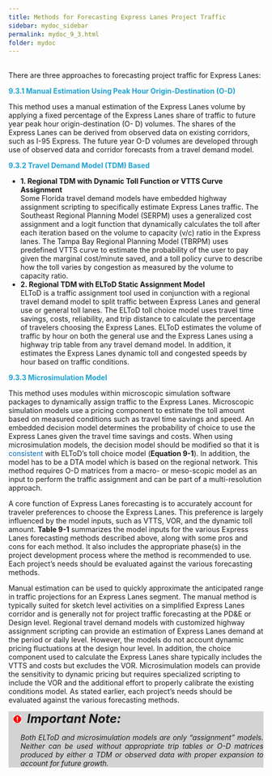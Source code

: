 ```yaml
---
title: Methods for Forecasting Express Lanes Project Traffic
sidebar: mydoc_sidebar
permalink: mydoc_9_3.html
folder: mydoc
---
```


<br>
There are three approaches to forecasting project traffic for Express Lanes:

<style>
  div{text-align: justify;}
</style>

<span style="color:#20a3d3"><b>9.3.1 Manual Estimation Using Peak Hour Origin-Destination (O-D)</b></span>

This method uses a manual estimation of the Express Lanes volume by applying a fixed percentage of the Express Lanes share of traffic to future year peak hour origin-destination (O- D) volumes. The shares of the Express Lanes can be derived from observed data on existing corridors, such as I-95 Express. The future year O-D volumes are developed through use of observed data and corridor forecasts from a travel demand model.

<span style="color:#20a3d3"><b>9.3.2 Travel Demand Model (TDM) Based</b></span>

<ul>

<li style="margin:0"><b>1. Regional TDM with Dynamic Toll Function or VTTS Curve Assignment</b><br>
Some Florida travel demand models have embedded highway assignment scripting to
specifically estimate Express Lanes traffic. The Southeast Regional Planning Model
(SERPM) uses a generalized cost assignment and a logit function that dynamically
calculates the toll after each iteration based on the volume to capacity (v/c) ratio in the
Express lanes. The Tampa Bay Regional Planning Model (TBRPM) uses predefined
VTTS curve to estimate the probability of the user to pay given the marginal cost/minute
saved, and a toll policy curve to describe how the toll varies by congestion as measured
by the volume to capacity ratio.</li>

<li style="margin:0"><b>2. Regional TDM with ELToD Static Assignment Model</b><br>ELToD is a traffic assignment tool used in conjunction with a regional travel demand
model to split traffic between Express Lanes and general use or general toll lanes. The
ELToD toll choice model uses travel time savings, costs, reliability, and trip distance to
calculate the percentage of travelers choosing the Express Lanes. ELToD estimates the
volume of traffic by hour on both the general use and the Express Lanes using a highway trip table from any travel demand model. In addition, it estimates the Express
Lanes dynamic toll and congested speeds by hour based on traffic conditions.</li>
</ul>

<span style="color:#20a3d3"><b>9.3.3 Microsimulation Model</b></span>

This method uses modules within microscopic simulation software packages to dynamically
assign traffic to the Express Lanes. Microscopic simulation models use a pricing component to
estimate the toll amount based on measured conditions such as travel time savings and speed.
An embedded decision model determines the probability of choice to use the Express Lanes
given the travel time savings and costs. When using microsimulation models, the decision
model should be modified so that it is  <span style="color:#0a69bb">consistent</span> with ELToD’s toll choice model (<b>Equation 9-1</b>). In addition, the model has to be a DTA model which is based on the regional network. This
method requires O-D matrices from a macro- or meso-scopic model as an input to perform the
traffic assignment and can be part of a multi-resolution approach.

A core function of Express Lanes forecasting is to accurately account for traveler preferences to
choose the Express Lanes. This preference is largely influenced by the model inputs, such as
VTTS, VOR, and the dynamic toll amount. <b>Table 9-1</b> summarizes the model inputs for the
various Express Lanes forecasting methods described above, along with some pros and cons
for each method. It also includes the appropriate phase(s) in the project development process
where the method is recommended to use. Each project’s needs should be evaluated against
the various forecasting methods.

Manual estimation can be used to quickly approximate the anticipated range in traffic projections for an Express Lanes segment. The manual method is typically suited for sketch level activities on a simplified Express Lanes corridor and is generally not for project traffic forecasting at the PD&E or Design level. Regional travel demand models with customized highway assignment scripting can provide an estimation of Express Lanes demand at the period or daily level. However, the models do not account dynamic pricing fluctuations at the design hour level. In addition, the choice component used to calculate the Express Lanes share typically includes the VTTS and costs but excludes the VOR. Microsimulation models can provide the sensitivity to dynamic pricing but requires specialized scripting to include the VOR and the additional effort to properly calibrate the existing conditions model. As stated earlier, each project’s needs should be evaluated against the various forecasting methods.

<div style="background:#D3D3D3; ">
<img src="images/RedWarning.png" style="max-width: 3%; margin-left:10px; "><font size = 5><b><i>&nbsp;&nbsp;Important Note:</i></b></font>
<ul><i>Both ELToD and microsimulation models are only “assignment” models. Neither can be used without appropriate trip tables or O-D matrices produced by either a TDM or observed data with proper expansion to account for future growth.</i></ul>
</div>